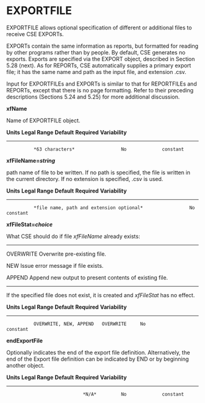 # EXPORTFILE

EXPORTFILE allows optional specification of different or additional files to receive CSE EXPORTs.

EXPORTs contain the same information as reports, but formatted for reading by other programs rather than by people. By default, CSE generates no exports. Exports are specified via the EXPORT object, described in Section 5.28 (next). As for REPORTs, CSE automatically supplies a primary export file; it has the same name and path as the input file, and extension .csv.

Input for EXPORTFILEs and EXPORTs is similar to that for REPORTFILEs and REPORTs, except that there is no page formatting. Refer to their preceding descriptions (Sections 5.24 and 5.25) for more additional discussion.

**xfName**

Name of EXPORTFILE object.

  **Units**   **Legal Range**   **Default**   **Required**   **Variability**
  ----------- ----------------- ------------- -------------- -----------------
              *63 characters*                 No             constant

**xfFileName=*string***

path name of file to be written. If no path is specified, the file is written in the current directory. If no extension is specified, .csv is used.

  **Units**   **Legal Range**                            **Default**   **Required**   **Variability**
  ----------- ------------------------------------------ ------------- -------------- -----------------
              *file name, path and extension optional*                 No             constant

**xfFileStat=*choice***

What CSE should do if file *xfFileName* already exists:

  ----------------- ----------------------------------------------------
  OVERWRITE         Overwrite pre-existing file.

  NEW               Issue error message if file exists.

  APPEND            Append new output to present contents of existing
                    file.
  ----------------- ----------------------------------------------------

If the specified file does not exist, it is created and *xfFileStat* has no effect.

  **Units**   **Legal Range**          **Default**   **Required**   **Variability**
  ----------- ------------------------ ------------- -------------- -----------------
              OVERWRITE, NEW, APPEND   OVERWRITE     No             constant

**endExportFile**

Optionally indicates the end of the export file definition. Alternatively, the end of the Export file definition can be indicated by END or by beginning another object.

  **Units**   **Legal Range**   **Default**   **Required**   **Variability**
  ----------- ----------------- ------------- -------------- -----------------
                                *N/A*         No             constant


